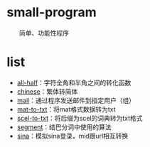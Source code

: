 # small-program
&emsp;&emsp;简单、功能性程序

# list

* [all-half](https://github.com/xwzhong/small-program/tree/master/all-half)：字符全角和半角之间的转化函数
* [chinese](https://github.com/xwzhong/small-program/tree/master/chinese)：繁体转简体
* [mail](https://github.com/xwzhong/small-program/tree/master/mail)：通过程序发送邮件到指定用户（组）
* [mat-to-txt](https://github.com/xwzhong/small-program/tree/master/mat-to-txt)：将mat格式数据转为txt
* [scel-to-txt](https://github.com/xwzhong/small-program/tree/master/scel-to-txt)：将后缀为scel的词典转为txt格式
* [segment](https://github.com/xwzhong/small-program/tree/master/segment)：结巴分词中使用的算法
* [sina](https://github.com/xwzhong/small-program/tree/master/sina)：模拟sina登录，mid跟url相互转换
